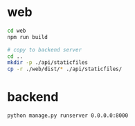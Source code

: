 

# web

```sh
cd web
npm run build

# copy to backend server
cd ..
mkdir -p ./api/staticfiles
cp -r ./web/dist/* ./api/staticfiles/
```

# backend

```
python manage.py runserver 0.0.0.0:8000
```